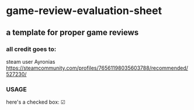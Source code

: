 # game-review-evaluation-sheet
## a template for proper game reviews

### all credit goes to:
steam user Ayronias
https://steamcommunity.com/profiles/76561198035603788/recommended/527230/

### USAGE
here's a checked box: ☑
